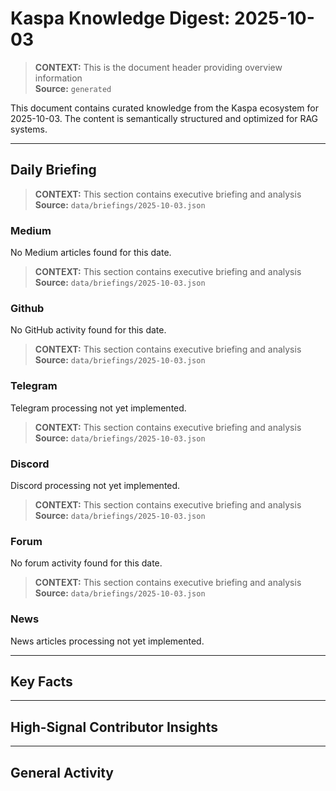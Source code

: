 # Kaspa Knowledge Digest: 2025-10-03

> **CONTEXT:** This is the document header providing overview information  
> **Source:** `generated`

This document contains curated knowledge from the Kaspa ecosystem
for 2025-10-03. The content is semantically structured and optimized
for RAG systems.

---

## Daily Briefing

> **CONTEXT:** This section contains executive briefing and analysis  
> **Source:** `data/briefings/2025-10-03.json`

### Medium

No Medium articles found for this date.

> **CONTEXT:** This section contains executive briefing and analysis  
> **Source:** `data/briefings/2025-10-03.json`

### Github

No GitHub activity found for this date.

> **CONTEXT:** This section contains executive briefing and analysis  
> **Source:** `data/briefings/2025-10-03.json`

### Telegram

Telegram processing not yet implemented.

> **CONTEXT:** This section contains executive briefing and analysis  
> **Source:** `data/briefings/2025-10-03.json`

### Discord

Discord processing not yet implemented.

> **CONTEXT:** This section contains executive briefing and analysis  
> **Source:** `data/briefings/2025-10-03.json`

### Forum

No forum activity found for this date.

> **CONTEXT:** This section contains executive briefing and analysis  
> **Source:** `data/briefings/2025-10-03.json`

### News

News articles processing not yet implemented.

---

## Key Facts



---

## High-Signal Contributor Insights



---

## General Activity

